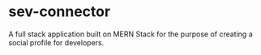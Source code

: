 # sev-connector
A full stack application built on MERN Stack for the purpose of creating a social profile for developers.
